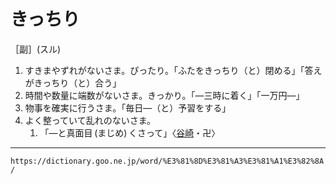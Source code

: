# きっちり

［副］(スル)
1.  すきまやずれがないさま。ぴったり。「ふたをきっちり（と）閉める」「答えがきっちり（と）合う」
2.  時間や数量に端数がないさま。きっかり。「―三時に着く」「一万円―」
3.  物事を確実に行うさま。「毎日―（と）予習をする」
4.  よく整っていて乱れのないさま。    
    1.  「―と真面目 (まじめ) くさって」〈[谷崎](https://dictionary.goo.ne.jp/word/person/%E8%B0%B7%E5%B4%8E%E6%BD%A4%E4%B8%80%E9%83%8E/#jn-137973)・卍〉

---
`https://dictionary.goo.ne.jp/word/%E3%81%8D%E3%81%A3%E3%81%A1%E3%82%8A/`